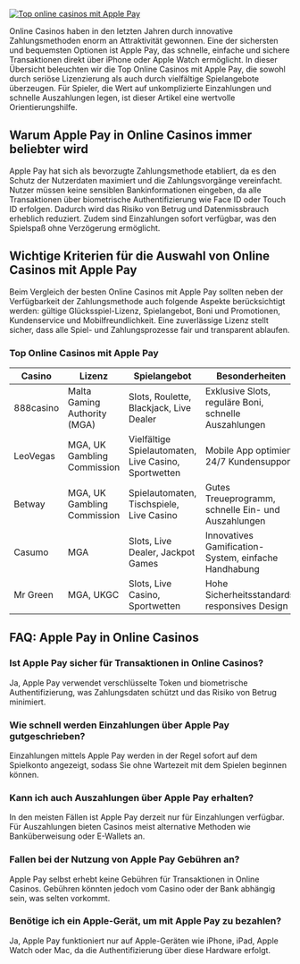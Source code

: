 [![Top online casinos mit Apple Pay](https://123-caf.pages.dev/gitsignup.png)](https://vrmoo.ru/Bt82HjjY)

<div>     <p>Online Casinos haben in den letzten Jahren durch innovative Zahlungsmethoden enorm an Attraktivität gewonnen. Eine der sichersten und bequemsten Optionen ist Apple Pay, das schnelle, einfache und sichere Transaktionen direkt über iPhone oder Apple Watch ermöglicht. In dieser Übersicht beleuchten wir die Top Online Casinos mit Apple Pay, die sowohl durch seriöse Lizenzierung als auch durch vielfältige Spielangebote überzeugen. Für Spieler, die Wert auf unkomplizierte Einzahlungen und schnelle Auszahlungen legen, ist dieser Artikel eine wertvolle Orientierungshilfe.</p>      <h2>Warum Apple Pay in Online Casinos immer beliebter wird</h2>     <p>Apple Pay hat sich als bevorzugte Zahlungsmethode etabliert, da es den Schutz der Nutzerdaten maximiert und die Zahlungsvorgänge vereinfacht. Nutzer müssen keine sensiblen Bankinformationen eingeben, da alle Transaktionen über biometrische Authentifizierung wie Face ID oder Touch ID erfolgen. Dadurch wird das Risiko von Betrug und Datenmissbrauch erheblich reduziert. Zudem sind Einzahlungen sofort verfügbar, was den Spielspaß ohne Verzögerung ermöglicht.</p>      <h2>Wichtige Kriterien für die Auswahl von Online Casinos mit Apple Pay</h2>     <p>Beim Vergleich der besten Online Casinos mit Apple Pay sollten neben der Verfügbarkeit der Zahlungsmethode auch folgende Aspekte berücksichtigt werden: gültige Glücksspiel-Lizenz, Spielangebot, Boni und Promotionen, Kundenservice und Mobilfreundlichkeit. Eine zuverlässige Lizenz stellt sicher, dass alle Spiel- und Zahlungsprozesse fair und transparent ablaufen.</p>      <h3>Top Online Casinos mit Apple Pay</h3>     <table>       <thead>         <tr>           <th>Casino</th>           <th>Lizenz</th>           <th>Spielangebot</th>           <th>Besonderheiten</th>         </tr>       </thead>       <tbody>         <tr>           <td>888casino</td>           <td>Malta Gaming Authority (MGA)</td>           <td>Slots, Roulette, Blackjack, Live Dealer</td>           <td>Exklusive Slots, reguläre Boni, schnelle Auszahlungen</td>         </tr>         <tr>           <td>LeoVegas</td>           <td>MGA, UK Gambling Commission</td>           <td>Vielfältige Spielautomaten, Live Casino, Sportwetten</td>           <td>Mobile App optimiert, 24/7 Kundensupport</td>         </tr>         <tr>           <td>Betway</td>           <td>MGA, UK Gambling Commission</td>           <td>Spielautomaten, Tischspiele, Live Casino</td>           <td>Gutes Treueprogramm, schnelle Ein- und Auszahlungen</td>         </tr>         <tr>           <td>Casumo</td>           <td>MGA</td>           <td>Slots, Live Dealer, Jackpot Games</td>           <td>Innovatives Gamification-System, einfache Handhabung</td>         </tr>         <tr>           <td>Mr Green</td>           <td>MGA, UKGC</td>           <td>Slots, Live Casino, Sportwetten</td>           <td>Hohe Sicherheitsstandards, responsives Design</td>         </tr>       </tbody>     </table>      <h2>FAQ: Apple Pay in Online Casinos</h2>      <h3>Ist Apple Pay sicher für Transaktionen in Online Casinos?</h3>     <p>Ja, Apple Pay verwendet verschlüsselte Token und biometrische Authentifizierung, was Zahlungsdaten schützt und das Risiko von Betrug minimiert.</p>      <h3>Wie schnell werden Einzahlungen über Apple Pay gutgeschrieben?</h3>     <p>Einzahlungen mittels Apple Pay werden in der Regel sofort auf dem Spielkonto angezeigt, sodass Sie ohne Wartezeit mit dem Spielen beginnen können.</p>      <h3>Kann ich auch Auszahlungen über Apple Pay erhalten?</h3>     <p>In den meisten Fällen ist Apple Pay derzeit nur für Einzahlungen verfügbar. Für Auszahlungen bieten Casinos meist alternative Methoden wie Banküberweisung oder E-Wallets an.</p>      <h3>Fallen bei der Nutzung von Apple Pay Gebühren an?</h3>     <p>Apple Pay selbst erhebt keine Gebühren für Transaktionen in Online Casinos. Gebühren könnten jedoch vom Casino oder der Bank abhängig sein, was selten vorkommt.</p>      <h3>Benötige ich ein Apple-Gerät, um mit Apple Pay zu bezahlen?</h3>     <p>Ja, Apple Pay funktioniert nur auf Apple-Geräten wie iPhone, iPad, Apple Watch oder Mac, da die Authentifizierung über diese Hardware erfolgt.</p>   </div>